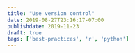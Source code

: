 ```yaml
---
title: "Use version control"
date: 2019-08-27T23:16:17-07:00
publishdate: 2019-11-23
draft: true
tags: ['best-practices', 'r', 'python']
---
```



